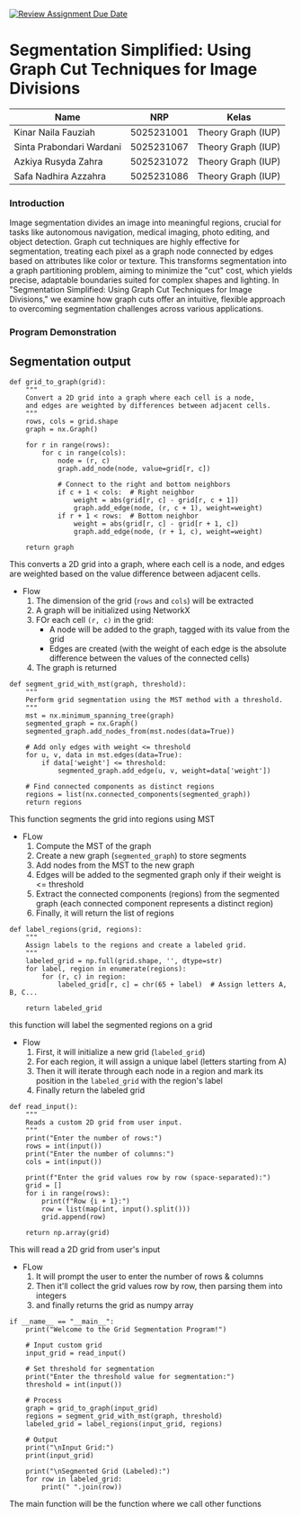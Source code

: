 [![Review Assignment Due Date](https://classroom.github.com/assets/deadline-readme-button-22041afd0340ce965d47ae6ef1cefeee28c7c493a6346c4f15d667ab976d596c.svg)](https://classroom.github.com/a/0_yE0bFY)
# Segmentation Simplified: Using Graph Cut Techniques for Image Divisions

| Name           | NRP        | Kelas     |
| ---            | ---        | ----------|
| Kinar Naila Fauziah | 5025231001| Theory Graph (IUP)  |
| Sinta Prabondari Wardani| 5025231067 | Theory Graph (IUP) |
| Azkiya Rusyda Zahra |  5025231072 | Theory Graph (IUP) |
| Safa Nadhira  Azzahra | 5025231086  | Theory Graph (IUP) |


### Introduction 
Image segmentation divides an image into meaningful regions, crucial for tasks like autonomous navigation, medical imaging, photo editing, and object detection. Graph cut techniques are highly effective for segmentation, treating each pixel as a graph node connected by edges based on attributes like color or texture. This transforms segmentation into a graph partitioning problem, aiming to minimize the "cut" cost, which yields precise, adaptable boundaries suited for complex shapes and lighting. In "Segmentation Simplified: Using Graph Cut Techniques for Image Divisions," we examine how graph cuts offer an intuitive, flexible approach to overcoming segmentation challenges across various applications.


### Program Demonstration

## Segmentation output

```
def grid_to_graph(grid):
    """
    Convert a 2D grid into a graph where each cell is a node,
    and edges are weighted by differences between adjacent cells.
    """
    rows, cols = grid.shape
    graph = nx.Graph()

    for r in range(rows):
        for c in range(cols):
            node = (r, c)
            graph.add_node(node, value=grid[r, c])

            # Connect to the right and bottom neighbors
            if c + 1 < cols:  # Right neighbor
                weight = abs(grid[r, c] - grid[r, c + 1])
                graph.add_edge(node, (r, c + 1), weight=weight)
            if r + 1 < rows:  # Bottom neighbor
                weight = abs(grid[r, c] - grid[r + 1, c])
                graph.add_edge(node, (r + 1, c), weight=weight)

    return graph
```
This converts a 2D grid into a graph, where each cell is a node, and edges are weighted based on the value difference between adjacent cells.
- Flow
  1. The dimension of the grid (`rows` and `cols`) will be extracted
  2. A graph will be initialized using NetworkX
  3. FOr each cell `(r, c)` in the grid:
     - A node will be added to the graph, tagged with its value from the grid
     - Edges are created (with the weight of each edge is the absolute difference between the values of the connected cells)
  4. The graph is returned


```
def segment_grid_with_mst(graph, threshold):
    """
    Perform grid segmentation using the MST method with a threshold.
    """
    mst = nx.minimum_spanning_tree(graph)
    segmented_graph = nx.Graph()
    segmented_graph.add_nodes_from(mst.nodes(data=True))

    # Add only edges with weight <= threshold
    for u, v, data in mst.edges(data=True):
        if data['weight'] <= threshold:
            segmented_graph.add_edge(u, v, weight=data['weight'])

    # Find connected components as distinct regions
    regions = list(nx.connected_components(segmented_graph))
    return regions
```
This function segments the grid into regions using MST
- FLow
  1. Compute the MST of the graph
  2. Create a new graph (`segmented_graph`) to store segments
  3. Add nodes from the MST to the new graph
  4. Edges will be added to the segmented graph only if their weight is <= threshold
  5. Extract the connected components (regions) from the segmented graph (each connected component represents a distinct region)
  6. Finally, it will return the list of regions


```
def label_regions(grid, regions):
    """
    Assign labels to the regions and create a labeled grid.
    """
    labeled_grid = np.full(grid.shape, '', dtype=str)
    for label, region in enumerate(regions):
        for (r, c) in region:
            labeled_grid[r, c] = chr(65 + label)  # Assign letters A, B, C...

    return labeled_grid
```
this function will label the segmented regions on a grid
- Flow
  1. First, it will initialize a new grid (`labeled_grid`)
  2. For each region, it will assign a unique label (letters starting from A)
  3. Then it will iterate through each node in a region and mark its position in the `labeled_grid` with the region's label
  4. Finally return the labeled grid
 

```
def read_input():
    """
    Reads a custom 2D grid from user input.
    """
    print("Enter the number of rows:")
    rows = int(input())
    print("Enter the number of columns:")
    cols = int(input())

    print(f"Enter the grid values row by row (space-separated):")
    grid = []
    for i in range(rows):
        print(f"Row {i + 1}:")
        row = list(map(int, input().split()))
        grid.append(row)

    return np.array(grid)
```
This will read a 2D grid from user's input
- FLow
  1. It will prompt the user to enter the number of rows & columns
  2. Then it'll collect the grid values row by row, then parsing them into integers
  3. and finally returns the grid as numpy array
 
```
if __name__ == "__main__":
    print("Welcome to the Grid Segmentation Program!")

    # Input custom grid
    input_grid = read_input()

    # Set threshold for segmentation
    print("Enter the threshold value for segmentation:")
    threshold = int(input())

    # Process
    graph = grid_to_graph(input_grid)
    regions = segment_grid_with_mst(graph, threshold)
    labeled_grid = label_regions(input_grid, regions)

    # Output
    print("\nInput Grid:")
    print(input_grid)

    print("\nSegmented Grid (Labeled):")
    for row in labeled_grid:
        print(" ".join(row))
```
The main function will be the function where we call other functions











